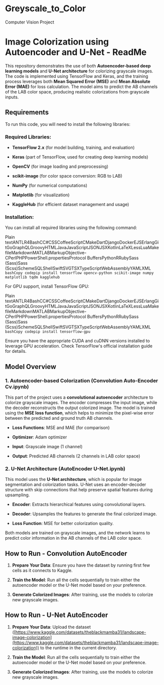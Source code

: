 # Greyscale_to_Color
Computer Vision Project


Image Colorization using Autoencoder and U-Net - ReadMe
=======================================================

This repository demonstrates the use of both **Autoencoder-based deep learning models** and **U-Net architecture** for colorizing grayscale images. The code is implemented using TensorFlow and Keras, and the training process leverages both **Mean Squared Error (MSE)** and **Mean Absolute Error (MAE)** for loss calculation. The model aims to predict the AB channels of the LAB color space, producing realistic colorizations from grayscale inputs.

Requirements
------------

To run this code, you will need to install the following libraries:

### Required Libraries:

*   **TensorFlow 2.x** (for model building, training, and evaluation)
    
*   **Keras** (part of TensorFlow, used for creating deep learning models)
    
*   **OpenCV** (for image loading and preprocessing)
    
*   **scikit-image** (for color space conversion: RGB to LAB)
    
*   **NumPy** (for numerical computations)
    
*   **Matplotlib** (for visualization)
    
*   **KaggleHub** (for efficient dataset management and usage)
    

### Installation:

You can install all required libraries using the following command:

Plain textANTLR4BashCC#CSSCoffeeScriptCMakeDartDjangoDockerEJSErlangGitGoGraphQLGroovyHTMLJavaJavaScriptJSONJSXKotlinLaTeXLessLuaMakefileMarkdownMATLABMarkupObjective-CPerlPHPPowerShell.propertiesProtocol BuffersPythonRRubySass (Sass)Sass (Scss)SchemeSQLShellSwiftSVGTSXTypeScriptWebAssemblyYAMLXML`   bashCopy codepip install tensorflow opencv-python scikit-image numpy matplotlib tqdm kagglehub   `

For GPU support, install TensorFlow GPU:

Plain textANTLR4BashCC#CSSCoffeeScriptCMakeDartDjangoDockerEJSErlangGitGoGraphQLGroovyHTMLJavaJavaScriptJSONJSXKotlinLaTeXLessLuaMakefileMarkdownMATLABMarkupObjective-CPerlPHPPowerShell.propertiesProtocol BuffersPythonRRubySass (Sass)Sass (Scss)SchemeSQLShellSwiftSVGTSXTypeScriptWebAssemblyYAMLXML`   bashCopy codepip install tensorflow-gpu   `

Ensure you have the appropriate CUDA and cuDNN versions installed to leverage GPU acceleration. Check TensorFlow's official installation guide for details.

Model Overview
--------------

### 1\. **Autoencoder-based Colorization** (Convolution Auto-Encoder Cv.ipynb)

This part of the project uses a **convolutional autoencoder** architecture to colorize grayscale images. The encoder compresses the input image, while the decoder reconstructs the output colorized image. The model is trained using the **MSE loss function**, which helps to minimize the pixel-wise error between the predicted and ground truth AB channels.

*   **Loss Functions**: MSE and MAE (for comparison)
    
*   **Optimizer**: Adam optimizer
    
*   **Input**: Grayscale image (1 channel)
    
*   **Output**: Predicted AB channels (2 channels in LAB color space)
    

### 2\. **U-Net Architecture** (AutoEncoder U-Net.ipynb)

This model uses the **U-Net architecture**, which is popular for image segmentation and colorization tasks. U-Net uses an encoder-decoder structure with skip connections that help preserve spatial features during upsampling.

*   **Encoder**: Extracts hierarchical features using convolutional layers.
    
*   **Decoder**: Upsamples the features to generate the final colorized image.
    
*   **Loss Function**: MSE for better colorization quality.
    

Both models are trained on grayscale images, and the network learns to predict color information in the AB channels of the LAB color space.

How to Run - Convolution AutoEncoder
------------------------------------

1.  **Prepare Your Data**: Ensure you have the dataset by running first few cells as it connects to Kaggle.
    
2.  **Train the Model**: Run all the cells sequentially to train either the autoencoder model or the U-Net model based on your preference.
    
3.  **Generate Colorized Images**: After training, use the models to colorize new grayscale images.
    

How to Run - U-Net AutoEncoder
------------------------------

1.  **Prepare Your Data**: Upload the dataset ([https://www.kaggle.com/datasets/theblackmamba31/landscape-image-colorization](https://www.kaggle.com/datasets/theblackmamba31/landscape-image-colorization)) to the runtime in the current directory.
    
2.  **Train the Model**: Run all the cells sequentially to train either the autoencoder model or the U-Net model based on your preference.
    
3.  **Generate Colorized Images**: After training, use the models to colorize new grayscale images.

